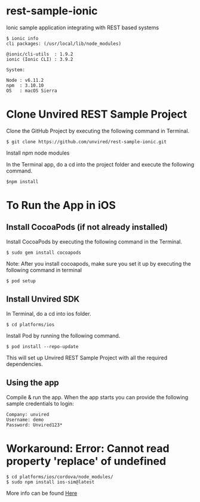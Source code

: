 # rest-sample-ionic
Ionic sample application integrating with REST based systems

```
$ ionic info
cli packages: (/usr/local/lib/node_modules)

@ionic/cli-utils  : 1.9.2
ionic (Ionic CLI) : 3.9.2

System:

Node : v6.11.2
npm  : 3.10.10 
OS   : macOS Sierra
```

# Clone Unvired REST Sample Project

Clone the GitHub Project by executing the following command in Terminal.

```
$ git clone https://github.com/unvired/rest-sample-ionic.git
```

Install npm node modules 

In the Terminal app, do a cd into the project folder and execute the following command.

```
$npm install 
```

# To Run the App in iOS

**Install CocoaPods (if not already installed)**
------------------------------------------------

Install CocoaPods by executing the following command in the Terminal.

```
$ sudo gem install cocoapods
```

Note: After you install cocoapods, make sure you set it up by executing the following command in terminal

```
$ pod setup
```

**Install Unvired SDK**
-----------------------

In Terminal, do a cd into ios folder.

```
$ cd platforms/ios
```

Install Pod by running the following command.

```
$ pod install --repo-update
```

This will set up Unvired REST Sample Project with all the required dependencies.


**Using the app**
----------------
Compile & run the app. When the app starts you can provide the following sample credentials to login:
```
Company: unvired
Username: demo
Password: Unvired123*
```

# Workaround: Error: Cannot read property 'replace' of undefined

```
$ cd platforms/ios/cordova/node_modules/
$ sudo npm install ios-sim@latest
```
More info can be found [Here](https://forum.ionicframework.com/t/error-cannot-read-property-replace-of-undefined/94532/12)





